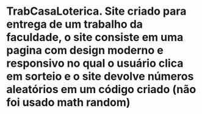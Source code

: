 # TrabCasaLoterica.  Site criado para entrega de um trabalho da faculdade, o site consiste em uma pagina com design moderno e responsivo no qual o usuário clica em sorteio e o site devolve números aleatórios em um código criado (não foi usado math random)




